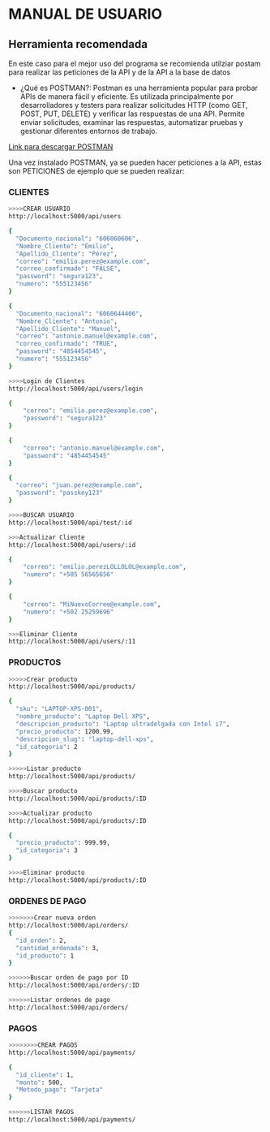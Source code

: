 # MANUAL DE USUARIO
## Herramienta recomendada
En este caso para el mejor uso del programa se recomienda utilziar postam para realizar las peticiones de la API y de la API a la base de datos

* ¿Qué es POSTMAN?: Postman es una herramienta popular para probar APIs de manera fácil y eficiente. Es utilizada principalmente por desarrolladores y testers para realizar solicitudes HTTP (como GET, POST, PUT, DELETE) y verificar las respuestas de una API. Permite enviar solicitudes, examinar las respuestas, automatizar pruebas y gestionar diferentes entornos de trabajo.

 [Link para descargar POSTMAN](https://www.postman.com/downloads/)

Una vez instalado POSTMAN, ya se pueden hacer peticiones a la API, estas son PETICIONES de ejemplo que se pueden realizar:

### CLIENTES

```bash
>>>>CREAR USUARIO
http://localhost:5000/api/users

{
  "Documento_nacional": "606060606",
  "Nombre_Cliente": "Emilio",
  "Apellido_Cliente": "Pérez",
  "correo": "emilio.perez@example.com",
  "correo_confirmado": "FALSE",
  "password": "segura123",
  "numero": "555123456"
}

{
  "Documento_nacional": "6060644406",
  "Nombre_Cliente": "Antonio",
  "Apellido_Cliente": "Manuel",
  "correo": "antonio.manuel@example.com",
  "correo_confirmado": "TRUE",
  "password": "4854454545",
  "numero": "555123456"
}

>>>>Login de Clientes
http://localhost:5000/api/users/login

{
    "correo": "emilio.perez@example.com",
    "password": "segura123"
}

{
    "correo": "antonio.manuel@example.com",
    "password": "4854454545"
}

{
  "correo": "juan.perez@example.com",
  "password": "passkey123"
}

>>>>BUSCAR USUARIO
http://localhost:5000/api/test/:id

>>>Actualizar Cliente
http://localhost:5000/api/users/:id

{
    "correo": "emilio.perezLOLLOLOL@example.com",
    "numero": "+505 56565656"
}

{
    "correo": "MiNuevoCorreo@example.com",
    "numero": "+502 25259696"
}

>>>Eliminar Cliente
http://localhost:5000/api/users/:11
```

### PRODUCTOS

```bash
>>>>>Crear producto
http://localhost:5000/api/products/

{
  "sku": "LAPTOP-XPS-001",
  "nombre_producto": "Laptop Dell XPS",
  "descripcion_producto": "Laptop ultradelgada con Intel i7",
  "precio_producto": 1200.99,
  "descripcion_slug": "laptop-dell-xps",
  "id_categoria": 2
}

>>>>>Listar producto
http://localhost:5000/api/products/

>>>>Buscar producto
http://localhost:5000/api/products/:ID

>>>>Actualizar producto
http://localhost:5000/api/products/:ID

{
  "precio_producto": 999.99,
  "id_categoria": 3
}

>>>>Eliminar producto
http://localhost:5000/api/products/:ID

```
### ORDENES DE PAGO

```bash
>>>>>>>Crear nueva orden
http://localhost:5000/api/orders/
{
  "id_orden": 2,
  "cantidad_ordenada": 3,
  "id_producto": 1
}

>>>>>>Buscar orden de pago por ID
http://localhost:5000/api/orders/:ID

>>>>>>Listar ordenes de pago
http://localhost:5000/api/orders/
```

### PAGOS

```bash
>>>>>>>>CREAR PAGOS
http://localhost:5000/api/payments/

{
  "id_cliente": 1,
  "monto": 500,
  "Metodo_pago": "Tarjeta"
}

>>>>>>LISTAR PAGOS
http://localhost:5000/api/payments/
```
